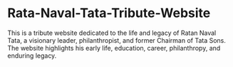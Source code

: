 # Rata-Naval-Tata-Tribute-Website
This is a tribute website dedicated to the life and legacy of Ratan Naval Tata, a visionary leader, philanthropist, and former Chairman of Tata Sons. The website highlights his early life, education, career, philanthropy, and enduring legacy.
